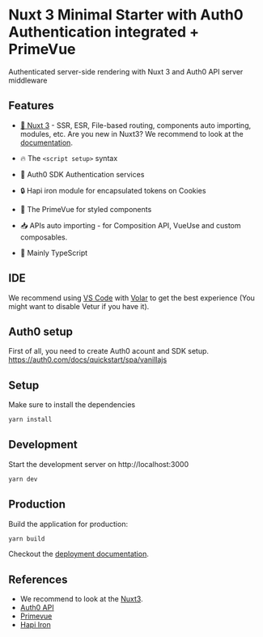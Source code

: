 # Nuxt 3 Minimal Starter with Auth0 Authentication integrated + PrimeVue

Authenticated server-side rendering with Nuxt 3 and Auth0 API server middleware

## Features
- [💚 Nuxt 3](https://v3.nuxtjs.org) - SSR, ESR, File-based routing, components auto importing, modules, etc. Are you new in Nuxt3? We recommend to look at the [documentation](https://v3.nuxtjs.org/docs).

- 🔥 The `<script setup>` syntax

- 🚠 Auth0 SDK Authentication services

- :lock: Hapi iron module for encapsulated tokens on Cookies 

- 🚀 The PrimeVue for styled components

- 📥 APIs auto importing - for Composition API, VueUse and custom composables.

- 🦾 Mainly TypeScript

## IDE

We recommend using [VS Code](https://code.visualstudio.com/) with [Volar](https://github.com/johnsoncodehk/volar) to get the best experience (You might want to disable Vetur if you have it).

## Auth0 setup
First of all, you need to create Auth0 acount and SDK setup. 
https://auth0.com/docs/quickstart/spa/vanillajs

## Setup

Make sure to install the dependencies

```bash
yarn install
```

## Development

Start the development server on http://localhost:3000

```bash
yarn dev
```

## Production

Build the application for production:

```bash
yarn build
```

Checkout the [deployment documentation](https://v3.nuxtjs.org/docs/deployment).

## References
- We recommend to look at the [Nuxt3](https://v3.nuxtjs.org).
- [Auth0 API](https://auth0.com/docs/api/authentication)
- [Primevue](https://www.primefaces.org/primevue/#/)
- [Hapi Iron](https://hapi.dev/module/iron/)